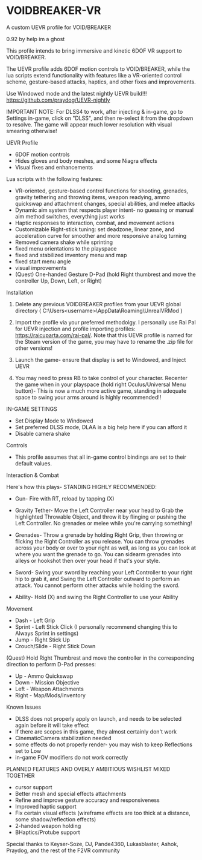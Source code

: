 # VOIDBREAKER-VR
A custom UEVR profile for VOID/BREAKER

0.92 by help im a ghost

This profile intends to bring immersive and kinetic 6DOF VR support to VOID/BREAKER.


The UEVR profile adds 6DOF motion controls to VOID/BREAKER, while the lua scripts extend functionality with features like a VR-oriented control scheme, gesture-based attacks, haptics, and other fixes and improvements.

Use Windowed mode and the latest nightly UEVR build!!!
https://github.com/praydog/UEVR-nightly

IMPORTANT NOTE: For DLSS4 to work, after injecting & in-game, go to Settings in-game, click on "DLSS", and then re-select it from the dropdown to resolve. The game will appear much lower resolution with visual smearing otherwise!


UEVR Profile

- 6DOF motion controls
- Hides gloves and body meshes, and some Niagra effects
- Visual fixes and enhancements

    
Lua scripts with the following features:

- VR-oriented, gesture-based control functions for shooting, grenades, gravity tethering and throwing items, weapon readying, ammo quickswap and attachment changes, special abilities, and melee attacks
- Dynamic aim system that respects player intent- no guessing or manual aim method switches, everything just works
- Haptic responses to interaction, combat, and movement actions
- Customizable Right-stick tuning: set deadzone, linear zone, and acceleration curve for smoother and more responsive analog turning
- Removed camera shake while sprinting
- fixed menu orientations to the playspace
- fixed and stabilized inventory menu and map
- fixed start menu angle
- visual improvements
- (Quest) One-handed Gesture D-Pad (hold Right thumbrest and move the controller Up, Down, Left, or Right)
    
    
Installation

1. Delete any previous VOIDBREAKER profiles from your UEVR global directory ( C:\Users\<username>\AppData\Roaming\UnrealVRMod )

2. Import the profile via your preferred methodolgy. I personally use Rai Pal for UEVR injection and profile importing profiles:
https://raicuparta.com/rai-pal/. Note that this UEVR profile is named for the Steam version of the game, you may have to rename the .zip file for other versions!

3. Launch the game- ensure that display is set to Windowed, and Inject UEVR

4. You may need to press RB to take control of your character. Recenter the game when in your playspace (hold right Oculus/Universal Menu button)- This is now a much more active game, standing in adequate space to swing your arms around is highly recommended!!



IN-GAME SETTINGS

- Set Display Mode to Windowed
- Set preferred DLSS mode, DLAA is a big help here if you can afford it
- Disable camera shake

    
Controls

- This profile assumes that all in-game control bindings are set to their default values.

Interaction & Combat

Here's how this plays- STANDING HIGHLY RECOMMENDED:

- Gun- Fire with RT, reload by tapping (X)

- Gravity Tether- Move the Left Controller near your head to Grab the highlighted Throwable Object, and throw it by flinging or pushing the Left Controller. No grenades or melee while you're carrying something!

- Grenades- Throw a grenade by holding Right Grip, then throwing or flicking the Right Controller as you release. You can throw grenades across your body or over to your right as well, as long as you can look at where you want the grenade to go. You can sidearm grenades into alleys or hookshot then over your head if that's your style.

- Sword- Swing your sword by reaching your Left Controller to your right hip to grab it, and Swing the Left Controller outward to perform an attack. You cannot perform other attacks while holding the sword.

- Ability- Hold (X) and swing the Right Controller to use your Ability

Movement

- Dash - Left Grip
- Sprint - Left Stick Click (I personally recommend changing this to Always Sprint in settings)
- Jump - Right Stick Up
- Crouch/Slide - Right Stick Down

(Quest) Hold Right Thumbrest and move the controller in the corresponding direction to perform D-Pad presses:
- Up - Ammo Quickswap
- Down - Mission Objective
- Left - Weapon Attachments
- Right - Map/Mods/Inventory
    
Known Issues

- DLSS does not properly apply on launch, and needs to be selected again before it will take effect
- If there are scopes in this game, they almost certainly don't work
- CinematicCamera stabilization needed
- some effects do not properly render- you may wish to keep Reflections set to Low
- in-game FOV modifiers do not work correctly


PLANNED FEATURES AND OVERLY AMBITIOUS WISHLIST MIXED TOGETHER

- cursor support
- Better mesh and special effects attachments
- Refine and improve gesture accuracy and responsiveness
- Improved haptic support
- Fix certain visual effects (wireframe effects are too thick at a distance, some shadow/reflection effects)
- 2-handed weapon holding
- BHaptics/Protube support
    

Special thanks to Keyser-Soze, DJ, Pande4360, Lukasblaster, Ashok, Praydog, and the rest of the F2VR community
